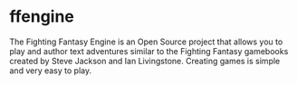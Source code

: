 # ffengine
The Fighting Fantasy Engine is an Open Source project that allows you to play and author text adventures similar to the Fighting Fantasy gamebooks created by Steve Jackson and Ian Livingstone. Creating games is simple and very easy to play.
